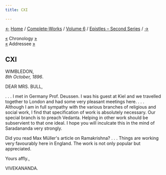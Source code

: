 ```yaml
---
title: CXI

---
```

<div>

[←](110_miss_s_e_waldo.htm) [Home](../../../index.htm) /
[Complete-Works](../../complete_works.htm) / [Volume
6](../volume_6_contents.htm) / [Epistles – Second
Series](epistles_second_series_contents.htm) / [→](112_mary.htm)

  

[«](110_miss_s_e_waldo.htm) Chronology
[»](../../volume_5/epistles_first_series/068_alasinga.htm)  
[«](107_mrs_bull.htm) Addressee [»](113_mrs_bull.htm)

## CXI

WIMBLEDON,  
*8th October, 1896*.

DEAR MRS. BULL,

. . . I met in Germany Prof. Deussen. I was his guest at Kiel and we
travelled together to London and had some very pleasant meetings here. .
. . Although I am in full sympathy with the various branches of
religious and social work, I find that specification of work is
absolutely necessary. Our special branch is to preach Vedanta. Helping
in other work should be subservient to that one ideal. I hope you will
inculcate this in the mind of Saradananda very strongly.

Did you read Max Müller's article on Ramakrishna? . . . Things are
working very favourably here in England. The work is not only popular
but appreciated. 

Yours affly.,

VIVEKANANDA.

</div>
